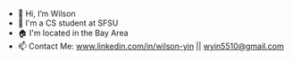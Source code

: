 - 👋 Hi, I’m Wilson
- :school: I'm a CS student at SFSU
- :house: I'm located in the Bay Area
- 📫 Contact Me: www.linkedin.com/in/wilson-yin || wyin5510@gmail.com
    

<!---
wilsonyinn/wilsonyinn is a ✨ special ✨ repository because its `README.md` (this file) appears on your GitHub profile.
You can click the Preview link to take a look at your changes.
--->
